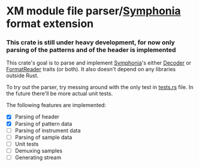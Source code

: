 # XM module file parser/[Symphonia](https://docs.rs/symphonia/latest/symphonia/) format extension
### This crate is still under heavy development, for now only parsing of the patterns and of the header is implemented

This crate's goal is to parse and implement [Symphonia](https://docs.rs/symphonia/latest/symphonia/)'s either [Decoder](https://docs.rs/symphonia-core/latest/x86_64-unknown-linux-gnu/symphonia_core/codecs/trait.Decoder.html) or [FormatReader](https://docs.rs/symphonia-core/latest/symphonia_core/formats/trait.FormatReader.html) traits (or both). It also doesn't depend on any libraries outside Rust.

To try out the parser, try messing around with the only test in [tests.rs](/src/tests.rs) file. In the future there'll be more actual unit tests.

The following features are implemented:
- [x] Parsing of header
- [x] Parsing of pattern data
- [ ] Parsing of instrument data
- [ ] Parsing of sample data
- [ ] Unit tests
- [ ] Demuxing samples
- [ ] Generating stream
